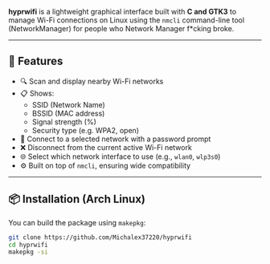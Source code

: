 **hyprwifi** is a lightweight graphical interface built with **C and GTK3** to manage Wi-Fi connections on Linux using the `nmcli` command-line tool (NetworkManager) for people who Network Manager f*cking broke.

---

## 🚀 Features

- 🔍 Scan and display nearby Wi-Fi networks
- 📋 Shows:
  - SSID (Network Name)
  - BSSID (MAC address)
  - Signal strength (%)
  - Security type (e.g. WPA2, open)
- 🔐 Connect to a selected network with a password prompt
- ❌ Disconnect from the current active Wi-Fi network
- 🌐 Select which network interface to use (e.g., `wlan0`, `wlp3s0`)
- ⚙️ Built on top of `nmcli`, ensuring wide compatibility

---

## 📦 Installation (Arch Linux)

You can build the package using `makepkg`:

```bash
git clone https://github.com/Michalex37220/hyprwifi
cd hyprwifi
makepkg -si
